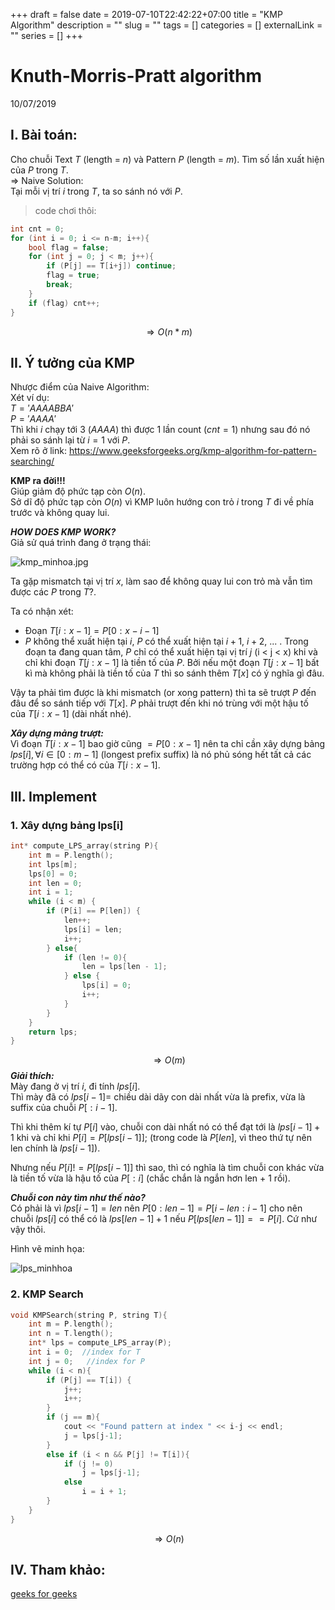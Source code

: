 +++ 
draft = false
date = 2019-07-10T22:42:22+07:00
title = "KMP Algorithm"
description = ""
slug = "" 
tags = []
categories = []
externalLink = ""
series = []
+++

# Knuth-Morris-Pratt algorithm
10/07/2019

## I. Bài toán:
Cho chuỗi Text $T$ (length = $n$) và Pattern $P$ (length = $m$). Tìm số lần xuất hiện của $P$ trong $T$.  
$\Rightarrow$ Naive Solution:  
Tại mỗi vị trí $i$ trong $T$, ta so sánh nó với $P$.  
> code chơi thôi:  
```cpp
int cnt = 0;
for (int i = 0; i <= n-m; i++){
    bool flag = false;
    for (int j = 0; j < m; j++){
        if (P[j] == T[i+j]) continue;
        flag = true;
        break;
    }
    if (flag) cnt++;
}
```
$$\Rightarrow O(n*m) $$
## II. Ý tưởng của KMP
Nhược điểm của Naive Algorithm:  
Xét ví dụ:  
$T = 'AAAABBA'$  
$P = 'AAAA'$  
Thì khi $i$ chạy tới $3$ $(AAAA)$ thì được 1 lần count $(cnt = 1)$ nhưng sau đó nó phải so sánh lại từ $i=1$ với $P$.  
Xem rõ ở link: https://www.geeksforgeeks.org/kmp-algorithm-for-pattern-searching/  

**KMP ra đời!!!**  
Giúp giảm độ phức tạp còn $O(n)$.  
Sở dĩ độ phức tạp còn $O(n)$ vì KMP luôn hướng con trỏ $i$ trong $T$ đi về phía trước và không quay lui.  

***HOW DOES KMP WORK?***  
Giả sử quá trình đang ở trạng thái:  

![kmp_minhoa.jpg](/imgs/kmp_minhhoa.jpg)

Ta gặp mismatch tại vị trí $x$, làm sao để không quay lui con trỏ mà vẫn tìm được các $P$ trong $T$?.  

Ta có nhận xét:  

- Đoạn $T[i:x-1] = P[0:x-i-1]$  
- $P$ không thể xuất hiện tại $i$, $P$ có thể xuất hiện tại $i+1$, $i+2$, ... . Trong đoạn ta đang quan tâm, $P$ chỉ có thể xuất hiện tại vị trí $j$  (i < j < x) khi và chỉ khi đoạn $T[j:x-1]$ là tiền tố của $P$. Bởi nếu một đoạn $T[j:x-1]$ bất kì mà không phải là tiền tố của $T$ thì so sánh thêm $T[x]$ có ý nghĩa gì đâu.  

Vậy ta phải tìm được là khi mismatch (or xong pattern) thì ta sẽ trượt $P$ đến đâu để so sánh tiếp với $T[x]$. $P$ phải trượt đến khi nó trùng với một hậu tố của $T[i:x-1]$ (dài nhất nhé).  

***Xây dựng mảng trượt:***  
Vì đoạn $T[i:x-1]$ bao giờ cũng $= P[0:x-1]$ nên ta chỉ cần xây dựng bảng
$lps[i],  \forall i \in [0:m-1]$ (longest prefix suffix) là nó phủ sóng hết tất cả các trường hợp có thể có của $T[i:x-1]$.  

## III. Implement
### 1. Xây dựng bảng lps[i]

```cpp
int* compute_LPS_array(string P){
    int m = P.length();
    int lps[m];
    lps[0] = 0;
    int len = 0;
    int i = 1;
    while (i < m) {
        if (P[i] == P[len]) {
            len++;
            lps[i] = len;
            i++; 
        } else{
            if (len != 0){
                len = lps[len - 1];
            } else {
                lps[i] = 0;
                i++;
            }
        }
    }
    return lps;
}
```
$$\Rightarrow O(m)$$
***Giải thích:***  
Mày đang ở vị trí $i$, đi tính $lps[i]$.  
Thì mày đã có $lps[i-1] =$ chiều dài dãy con dài nhất vừa là prefix, vừa là suffix của chuỗi $P[:i-1]$.  

Thì khi thêm kí tự $P[i]$ vào, chuỗi con dài nhất nó có thể đạt tới là $lps[i-1] + 1$ khi và chỉ khi $P[i] = P[lps[i-1]]$; (trong code là $P[len]$, vì theo thứ tự nên len chính là $lps[i-1]$).  

Nhưng nếu $P[i] != P[lps[i-1]]$ thì sao, thì có nghĩa là tìm chuỗi con khác vừa là tiền tố vừa là hậu tố của $P[:i]$ (chắc chắn là ngắn hơn len +  1 rồi).   

***Chuỗi con này tìm như thế nào?***  
Có phải là vì $lps[i-1] = len$ nên $P[0:len-1] = P[i-len:i-1]$ cho nên chuỗi $lps[i]$ có thể có là $lps[len-1] + 1$ nếu $P[lps[len-1]] == P[i]$. Cứ như vậy thôi.  

Hình vẽ minh họa:  

![lps_minhhoa](/imgs/lps.jpg)

### 2. KMP Search
```cpp
void KMPSearch(string P, string T){
    int m = P.length();
    int n = T.length();
    int* lps = compute_LPS_array(P);
    int i = 0;  //index for T
    int j = 0;   //index for P
    while (i < n){
        if (P[j] == T[i]) {
            j++;
            i++;
        }
        if (j == m){
            cout << "Found pattern at index " << i-j << endl;
            j = lps[j-1];
        }
        else if (i < n && P[j] != T[i]){
            if (j != 0) 
                j = lps[j-1];
            else 
                i = i + 1;
        }
    }
}
```
$$\Rightarrow O(n)$$

## IV. Tham khảo:
[geeks for geeks](https://www.geeksforgeeks.org/kmp-algorithm-for-pattern-searching/)